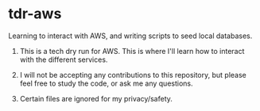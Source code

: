 # tdr-aws

Learning to interact with AWS, and writing scripts to seed local databases.

1. This is a tech dry run for AWS. This is where I'll learn how to interact with the different services.

2. I will not be accepting any contributions to this repository, but please feel free to study the code, or ask me any questions.

3. Certain files are ignored for my privacy/safety.
